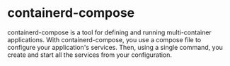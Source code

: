 # containerd-compose

containerd-compose is a tool for defining and running multi-container applications. 
With containerd-compose, you use a compose file to configure your application's services. Then, using a single command, you create and start all the services from your configuration.